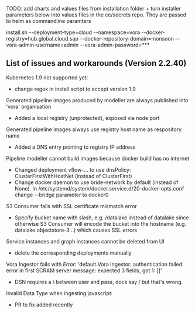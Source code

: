 TODO: add charts and values files from installation folder + turn installer parameters below into values files in the cc/secrets repo. They are passed to helm as commandline paramters

install.sh  --deployment-type=cloud --namespace=vora --docker-registry=hub.global.cloud.sap --docker-repository-domain=monsoon --vora-admin-username=admin --vora-admin-password=***

List of issues and workarounds (Version 2.2.40)
-----------------------------------------------

Kubernetes 1.9 not supported yet:
* change regex in install script to accept version 1.9

Generated pipeline images produced by modeller are always published into 'vora' organisation
* Added a local registry (unprotected), exposed via node port

Generated pipeline images always use registry host name as respository name
* Added a DNS entry pointing to registry IP address 

Pipeline modeller cannot build images because docker build has no internet
* Changed deployment vflow-... to use dnsPolicy: ClusterFirstWithHostNet (instead of ClusterFirst)
* Change docker daemon to use bride-network by default (instead of None). In /etc/systemd/system/docker.service.d/20-docker-opts.conf
change --bridge parameter to docker0

S3 Consumer fails with SSL certificate mismatch error 
* Specify bucket name with slash, e.g. /datalake instead of datalake since otherwise S3 Consumer will encode the bucket into the hostname (e.g. datalake.objectstore-3...) which causes SSL errors

Service instances and graph instances cannot be deleted from UI
* delete the corresponding deployments manually

Vora Ingestor fails with *Error*: 'default.Vora Ingestor: authentication failed: error in first SCRAM server message: expected 3 fields, got 1: []'
* DSN requires a \ between user and pass, docs say / but that's wrong.

Invalid Data Type when ingesting javascript: 
* PR to fix added recently
